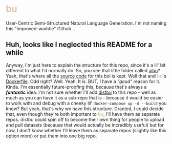 # <span style="color:#e3c59e">bu</span>
User-Centric Semi-Structured Natural Language Generation. I'm not naming this "improved-waddle" Github...

## Huh, looks like I neglected this README for a while
Anyway, I'm just here to explain the structure for this repo, since it's a lil' bit different to what I'd normally do. So, you see that little folder called [aibu](aibu/)? Yeah, that's where all the [source code](aibu/src) for this boi is kept. Well that and <span style="color:#e3c59e">**bu**</span>'s [Dockerfile](aibu/Dockerfile). Odd right? Well. Yeah. It is. BUT, I have a _"good"_ reason for it. Kinda. I'm essentially future-proofing this, because that's always a **_fantastic_** idea. I'm not sure whether I'll add [distbu](https://github.com/VictorIJnr/distbu) to this repo - well as much as you can have it as a sub-repo that is - because it would be easier to work with and debug with a cheeky lil' `docker-compose up -d --build` you know? But yeah, that's why we have this structure. Granted, I could decide that, even though they're both important to <span style="color:#e3c59e">**bu**</span>, I'll have them as separate repos. <span style="color:#333">distbu</span> could spin off to become their own thing for people to upload and pull datasets (because that would actually be incredibly useful) but for now, I don't know whether I'll leave them as separate repos (slightly like this option more) or put them into one big repo. 